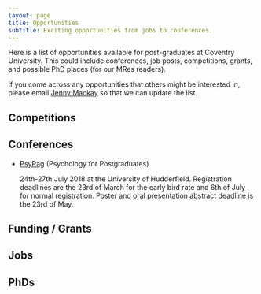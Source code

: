 ```yaml
---
layout: page
title: Opportunities
subtitle: Exciting opportunities from jobs to conferences. 
---
```


Here is a list of opportunities available for post-graduates at Coventry University. This could include conferences, job posts, competitions, grants, and possible PhD places (for our MRes readers).

If you come across any opportunities that others might be interested in, please email [Jenny Mackay](mailto:cov.pgrnewsletter+opportunities@gmail.com) so that we can update the list.  

## Competitions 

## Conferences

- [PsyPag](https://www.psypag2018.com/) (Psychology for Postgraduates) 

   24th-27th July 2018 at the University of Hudderfield. Registration deadlines are the 23rd of March for the early bird rate and 6th of July for normal registration. Poster and oral presentation abstract deadline is the 23rd of May. 

## Funding / Grants 

## Jobs 

## PhDs 
